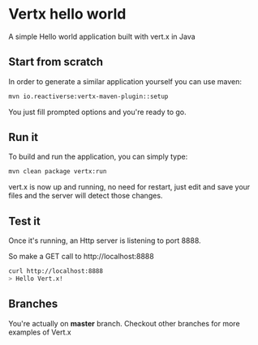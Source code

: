 # Vertx hello world

A simple Hello world application built with vert.x in Java

## Start from scratch

In order to generate a similar application yourself you can use maven:

```bash
mvn io.reactiverse:vertx-maven-plugin::setup
```

You just fill prompted options and you're ready to go.

## Run it

To build and run the application, you can simply type:

```bash
mvn clean package vertx:run
```

vert.x is now up and running, no need for restart, just edit and save your files and the server will detect those changes.

## Test it

Once it's running, an Http server is listening to port 8888.

So make a GET call to http://localhost:8888

```bash
curl http://localhost:8888
> Hello Vert.x!
```

## Branches

You're actually on **master** branch. Checkout other branches for more examples of Vert.x
